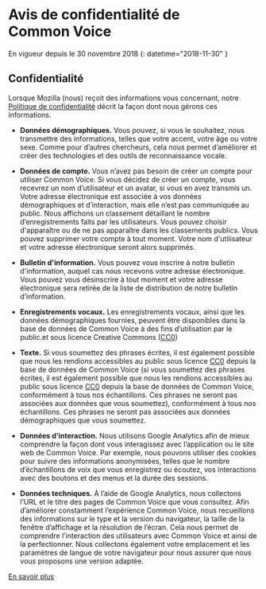 # Avis de confidentialité de Common Voice 

En vigueur depuis le 30 novembre 2018 {: datetime="2018-11-30" }

## Confidentialité

Lorsque Mozilla (nous) reçoit des informations vous concernant, notre [Politique de confidentialité](https://www.mozilla.org/privacy) décrit la façon dont nous gérons ces informations.

* **Données démographiques.** Vous pouvez, si vous le souhaitez, nous transmettre des informations, telles que votre accent, votre âge ou votre sexe. Comme pour d’autres chercheurs, cela nous permet d’améliorer et créer des technologies et des outils de reconnaissance vocale.

* **Données de compte.** Vous n’avez pas besoin de créer un compte pour utiliser Common Voice. Si vous décidez de créer un compte, vous recevrez un nom d’utilisateur et un avatar, si vous en avez transmis un. Votre adresse électronique est associée à vos données démographiques et d’interaction, mais elle n’est pas communiquée au public. Nous affichons un classement détaillant le nombre d’enregistrements faits par les utilisateurs. Vous pouvez choisir d'apparaître ou de ne pas apparaître dans les classements publics. Vous pouvez supprimer votre compte à tout moment. Votre nom d'utilisateur et votre adresse électronique seront alors supprimés.

* **Bulletin d'information.** Vous pouvez vous inscrire à notre bulletin d'information, auquel cas nous recevons votre adresse électronique. Vous pouvez vous désinscrire à tout moment et votre adresse électronique sera retirée de la liste de distribution de notre bulletin d’information.

* **Enregistrements vocaux.** Les enregistrements vocaux, ainsi que les données démographiques fournies, peuvent être disponibles dans la base de données de Common Voice à des fins d’utilisation par le public.et sous licence Creative Commons ([CC0](https://creativecommons.org/publicdomain/zero/1.0/))

* **Texte.** Si vous soumettez des phrases écrites, il est également possible que nous les rendions accessibles au public sous licence [CC0](https://creativecommons.org/publicdomain/zero/1.0/) depuis la base de données de Common Voice (si vous soumettez des phrases écrites, il est également possible que nous les rendions accessibles au public sous licence [CC0](https://creativecommons.org/publicdomain/zero/1.0/) depuis la base de données de Common Voice, conformément à tous nos échantillons. Ces phrases ne seront pas associées aux données que vous soumettez), conformément à tous nos échantillons. Ces phrases ne seront pas associées aux données démographiques que vous soumettez.

* **Données d’interaction.** Nous utilisons Google Analytics afin de mieux comprendre la façon dont vous interagissez avec l’application ou le site web de Common Voice. Par exemple, nous pouvons utiliser des cookies pour suivre des informations anonymisées, telles que le nombre d’échantillons de voix que vous enregistrez ou écoutez, vos interactions avec des boutons et des menus et la durée des sessions.

* **Données techniques.** À l’aide de Google Analytics, nous collectons l’URL et le titre des pages de Common Voice que vous consultez. Afin d’améliorer constamment l’expérience Common Voice, nous recueillons des informations sur le type et la version du navigateur, la taille de la fenêtre d’affichage et la résolution de l’écran. Cela nous permet de comprendre l’interaction des utilisateurs avec Common Voice et ainsi de la perfectionner. Nous collectons également votre emplacement et les paramètres de langue de votre navigateur pour nous assurer que nous vous proposons une version adaptée.

[En savoir plus](https://github.com/mozilla/voice-web/blob/master/docs/data_dictionary.md)

